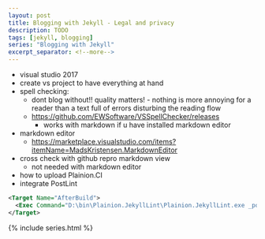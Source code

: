 ```yaml
---
layout: post
title: Blogging with Jekyll - Legal and privacy
description: TODO
tags: [jekyll, blogging]
series: "Blogging with Jekyll"
excerpt_separator: <!--more-->
---
```



<!--more-->

- visual studio 2017
- create vs project to have everything at hand
- spell checking: 
  - dont blog without!! quality matters! - nothing is more annoying for a reader than a text full of errors disturbing the reading flow
  - https://github.com/EWSoftware/VSSpellChecker/releases
    - works with markdown if u have installed markdown editor
- markdown editor
  - https://marketplace.visualstudio.com/items?itemName=MadsKristensen.MarkdownEditor
- cross check with github repro markdown view 
  - not needed with markdown editor
- how to upload Plainion.CI
- integrate PostLint

```xml
<Target Name="AfterBuild">  
  <Exec Command="D:\bin\Plainion.JekyllLint\Plainion.JekyllLint.exe _posts" />
</Target>  
```

{% include series.html %}
